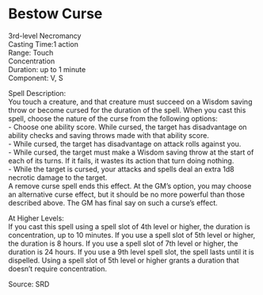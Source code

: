 # Bestow Curse
3rd-level Necromancy<br>
Casting Time:1 action<br>
Range: Touch<br>
Concentration<br>
Duration: up to 1 minute<br>
Component: V, S

Spell Description:<br>
You touch a creature, and that creature must succeed on a Wisdom saving throw or become cursed for the duration of the spell. When you cast this spell, choose the nature of the curse from the following options:<br>- Choose one ability score. While cursed, the target has disadvantage on ability checks and saving throws made with that ability score.<br>- While cursed, the target has disadvantage on attack rolls against you.<br>- While cursed, the target must make a Wisdom saving throw at the start of each of its turns. If it fails, it wastes its action that turn doing nothing.<br>- While the target is cursed, your attacks and spells deal an extra 1d8 necrotic damage to the target.<br>A remove curse spell ends this effect. At the GM’s option, you may choose an alternative curse effect, but it should be no more powerful than those described above. The GM has final say on such a curse’s effect.

At Higher Levels:<br>
If you cast this spell using a spell slot of 4th level or higher, the duration is concentration, up to 10 minutes. If you use a spell slot of 5th level or higher, the duration is 8 hours. If you use a spell slot of 7th level or higher, the duration is 24 hours. If you use a 9th level spell slot, the spell lasts until it is dispelled. Using a spell slot of 5th level or higher grants a duration that doesn’t require concentration.

Source: SRD